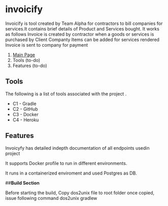 # invoicify
Invoicify is tool created by Team Alpha for contractors to bill companies for services.It contains brief details of Product and Services bought. It works as follows
Invoice is created by contractor when a goods or services is purchased by Client Companty
Items can be added for services rendered
Invoice is sent to company for payment


1. [Main Page](https://github.com/)
2. Tools (to-do)
3. Features (to-do)


## Tools

The following is a list of tools associated with the project .

* C1 - Gradle
* C2 - GitHub
* C3 - Docker
* C4 - Heroku

## Features

Invoicyfy has detailed indepth documentation of all endpoints usedin project

It supports Docker profile to run in different environments.

It runs in a containerized enviroment and used Postgres as DB. 

##**Build Section**

Before starting the build, Copy dos2unix file to root folder 
once copied, issue following command
dos2unix gradlew

